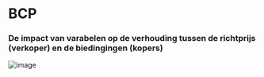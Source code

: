 # BCP

### De impact van varabelen op de verhouding tussen de richtprijs (verkoper) en de biedingingen (kopers)

![image]('src/logDGM.svg)